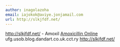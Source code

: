 ```yaml
---
author: inagolazoha
email: iajokok@aviye.jonjamail.com
url: http://slkjfdf.net/
---
```


http://slkjfdf.net/ - Amoxil <a href="http://slkjfdf.net/">Amoxicillin Online</a> ufg.usob.blog.dandart.co.uk.cct.ry http://slkjfdf.net/